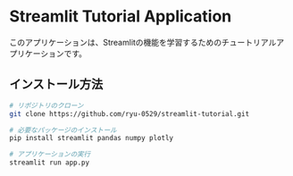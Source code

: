 # Streamlit Tutorial Application

このアプリケーションは、Streamlitの機能を学習するためのチュートリアルアプリケーションです。

## インストール方法

```bash
# リポジトリのクローン
git clone https://github.com/ryu-0529/streamlit-tutorial.git

# 必要なパッケージのインストール
pip install streamlit pandas numpy plotly

# アプリケーションの実行
streamlit run app.py